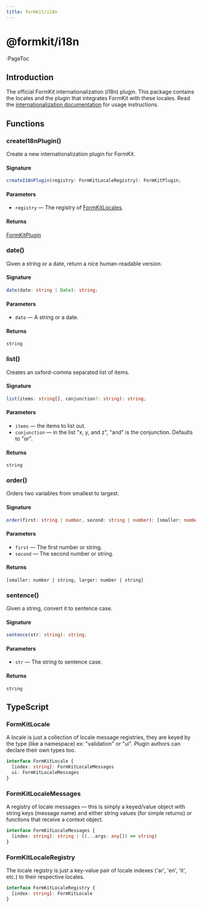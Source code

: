 ```yaml
---
title: formkit/i18n
---
```


# @formkit/i18n

:PageToc

## Introduction

The official FormKit internationalization (i18n) plugin. This package contains the locales and the plugin that integrates FormKit with these locales. Read the [internationalization documentation](https://formkit.com/essentials/internationalization) for usage instructions.

## Functions

### createI18nPlugin()

Create a new internationalization plugin for FormKit.

#### Signature

<client-only>

```typescript
createI18nPlugin(registry: FormKitLocaleRegistry): FormKitPlugin;
```

</client-only>

#### Parameters

- `registry` — The registry of [FormKitLocales](/api-reference/formkit-i18n#formkitlocaleregistry).

#### Returns

[FormKitPlugin](/api-reference/formkit-core#formkitplugin)

### date()

Given a string or a date, return a nice human-readable version.

#### Signature

<client-only>

```typescript
date(date: string | Date): string;
```

</client-only>

#### Parameters

- `date` — A string or a date.

#### Returns

`string`

### list()

Creates an oxford-comma separated list of items.

#### Signature

<client-only>

```typescript
list(items: string[], conjunction?: string): string;
```

</client-only>

#### Parameters

- `items` — the items to list out.
- `conjunction` — in the list "x, y, and z", "and" is the conjunction. Defaults to "or".

#### Returns

`string`

### order()

Orders two variables from smallest to largest.

#### Signature

<client-only>

```typescript
order(first: string | number, second: string | number): [smaller: number | string, larger: number | string];
```

</client-only>

#### Parameters

- `first` — The first number or string.
- `second` — The second number or string.

#### Returns

`[smaller: number | string, larger: number | string]`

### sentence()

Given a string, convert it to sentence case.

#### Signature

<client-only>

```typescript
sentence(str: string): string;
```

</client-only>

#### Parameters

- `str` — The string to sentence case.

#### Returns

`string`

## TypeScript

### FormKitLocale

A locale is just a collection of locale message registries, they are keyed by the type (like a namespace) ex: "validation" or "ui". Plugin authors can declare their own types too.

<client-only>

```typescript
interface FormKitLocale {
  [index: string]: FormKitLocaleMessages
  ui: FormKitLocaleMessages
}
```

</client-only>

### FormKitLocaleMessages

A registry of locale messages — this is simply a keyed/value object with string keys (message name) and either string values (for simple returns) or functions that receive a context object.

<client-only>

```typescript
interface FormKitLocaleMessages {
  [index: string]: string | ((...args: any[]) => string)
}
```

</client-only>

### FormKitLocaleRegistry

The locale registry is just a key-value pair of locale indexes ('ar', 'en', 'it', etc.) to their respective locales.

<client-only>

```typescript
interface FormKitLocaleRegistry {
  [index: string]: FormKitLocale
}
```

</client-only>
